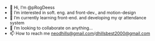 - 👋 Hi, I’m @pRogDeess
- 👀 I’m interested in soft. eng. and front-dev., and motion-design
- 🌱 I’m currently learning front-end. and developing my qr attendance system
- 💞️ I’m looking to collaborate on anything...
- 📫 How to reach me neodhills@gmail.com/dhillsbest2000@gmail.com

<!---
pRogDeess/pRogDeess is a ✨ special ✨ repository because its `README.md` (this file) appears on your GitHub profile.
You can click the Preview link to take a look at your changes.
--->
